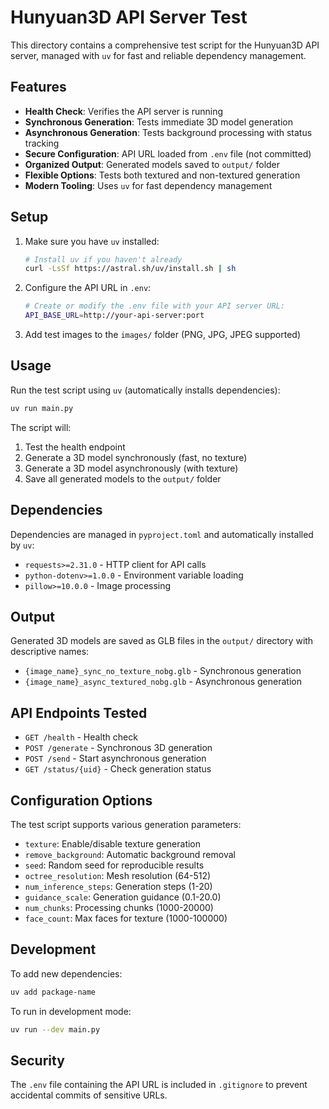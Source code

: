 # Hunyuan3D API Server Test

This directory contains a comprehensive test script for the Hunyuan3D API server, managed with `uv` for fast and reliable dependency management.

## Features

-  **Health Check**: Verifies the API server is running
-  **Synchronous Generation**: Tests immediate 3D model generation
-  **Asynchronous Generation**: Tests background processing with status tracking
-  **Secure Configuration**: API URL loaded from `.env` file (not committed)
-  **Organized Output**: Generated models saved to `output/` folder
-  **Flexible Options**: Tests both textured and non-textured generation
-  **Modern Tooling**: Uses `uv` for fast dependency management

## Setup

1. Make sure you have `uv` installed:
   ```bash
   # Install uv if you haven't already
   curl -LsSf https://astral.sh/uv/install.sh | sh
   ```

2. Configure the API URL in `.env`:
   ```bash
   # Create or modify the .env file with your API server URL:
   API_BASE_URL=http://your-api-server:port
   ```

3. Add test images to the `images/` folder (PNG, JPG, JPEG supported)

## Usage

Run the test script using `uv` (automatically installs dependencies):
```bash
uv run main.py
```

The script will:
1. Test the health endpoint
2. Generate a 3D model synchronously (fast, no texture)
3. Generate a 3D model asynchronously (with texture)
4. Save all generated models to the `output/` folder

## Dependencies

Dependencies are managed in `pyproject.toml` and automatically installed by `uv`:
- `requests>=2.31.0` - HTTP client for API calls
- `python-dotenv>=1.0.0` - Environment variable loading
- `pillow>=10.0.0` - Image processing

## Output

Generated 3D models are saved as GLB files in the `output/` directory with descriptive names:
- `{image_name}_sync_no_texture_nobg.glb` - Synchronous generation
- `{image_name}_async_textured_nobg.glb` - Asynchronous generation

## API Endpoints Tested

- `GET /health` - Health check
- `POST /generate` - Synchronous 3D generation
- `POST /send` - Start asynchronous generation
- `GET /status/{uid}` - Check generation status

## Configuration Options

The test script supports various generation parameters:
- `texture`: Enable/disable texture generation
- `remove_background`: Automatic background removal
- `seed`: Random seed for reproducible results
- `octree_resolution`: Mesh resolution (64-512)
- `num_inference_steps`: Generation steps (1-20)
- `guidance_scale`: Generation guidance (0.1-20.0)
- `num_chunks`: Processing chunks (1000-20000)
- `face_count`: Max faces for texture (1000-100000)

## Development

To add new dependencies:
```bash
uv add package-name
```

To run in development mode:
```bash
uv run --dev main.py
```

## Security

The `.env` file containing the API URL is included in `.gitignore` to prevent accidental commits of sensitive URLs.
